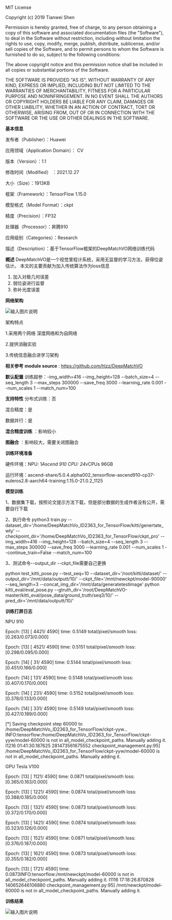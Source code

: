 MIT License

Copyright (c) 2019 Tianwei Shen

Permission is hereby granted, free of charge, to any person obtaining a copy
of this software and associated documentation files (the "Software"), to deal
in the Software without restriction, including without limitation the rights
to use, copy, modify, merge, publish, distribute, sublicense, and/or sell
copies of the Software, and to permit persons to whom the Software is
furnished to do so, subject to the following conditions:

The above copyright notice and this permission notice shall be included in all
copies or substantial portions of the Software.

THE SOFTWARE IS PROVIDED "AS IS", WITHOUT WARRANTY OF ANY KIND, EXPRESS OR
IMPLIED, INCLUDING BUT NOT LIMITED TO THE WARRANTIES OF MERCHANTABILITY,
FITNESS FOR A PARTICULAR PURPOSE AND NONINFRINGEMENT. IN NO EVENT SHALL THE
AUTHORS OR COPYRIGHT HOLDERS BE LIABLE FOR ANY CLAIM, DAMAGES OR OTHER
LIABILITY, WHETHER IN AN ACTION OF CONTRACT, TORT OR OTHERWISE, ARISING FROM,
OUT OF OR IN CONNECTION WITH THE SOFTWARE OR THE USE OR OTHER DEALINGS IN THE
SOFTWARE.  

 **基本信息** 

发布者（Publisher）：Huawei

应用领域（Application Domain）： CV

版本（Version）：1.1

修改时间（Modified） ：2021.12.27

大小（Size）：1913KB

框架（Framework）：TensorFlow 1.15.0

模型格式（Model Format）：ckpt

精度（Precision）：FP32

处理器（Processor）：昇腾910

应用级别（Categories）：Research

描述（Description）：基于TensorFlow框架的DeepMatchVO网络训练代码

 **概述** 
DeepMatchVO是一个视觉里程计系统，采用无监督的学习方法，获得位姿估计。
本文的主要贡献为加入传统算法作为loss信息
1. 加入对极几何误差
2. 弱位姿进行监督
3. 弥补光度误差

 **网络架构** 

![输入图片说明](architecture.png)

架构特点

1.采用两个网络 深度网络和为自网络

2.提供消融实验

3.传统信息融合进学习架构

 **相关参考** 
 **module source** : https://github.com/hlzz/DeepMatchVO  

 **默认配置** 
训练超参：-img_width=416 --img_height=128 --batch_size=4 --seq_length 3
--max_steps 300000 --save_freq 3000 --learning_rate 0.001 --num_scales 1 --match_num=100

 **支持特性** 
分布式训练：否

混合精度：是

数据并行：是

 **混合精度训练** ：影响较小

 **图融合** ：影响较大，需要关闭图融合

 **训练环境准备** 

硬件环境：NPU: 1*Ascend 910 CPU: 24*vCPUs 96GB

运行环境：ascend-share/5.0.4.alpha002_tensorflow-ascend910-cp37-euleros2.8-aarch64-training:1.15.0-21.0.2_1125

 **模型训练** 

1、数据集下载，按照论文提示方法下载，但是部分数据的生成作者没有公开，需要自行下载

2、执行命令 python3 train.py --dataset_dir='/home/DeepMatchVo_ID2363_for_TensorFlow/kitti/genertate_wty'  --checkpoint_dir='/home/DeepMatchVo_ID2363_for_TensorFlow/ckpt_pro' --img_width=416 --img_height=128 --batch_size=4 --seq_length 3 --max_steps 300000 --save_freq 3000 --learning_rate 0.001 --num_scales 1  --continue_train=False --match_num=100

3、测试命令--output_dir --ckpt_file需要自己更换

python test_kitti_pose.py --test_seq=10 --dataset_dir='/root/kitti/dataset/' --output_dir='/mnt/data/outputt/10/' --ckpt_file='/mnt/newckpt/model-90000' --seq_length=3 --concat_img_dir='/mnt/data/generatetestimage'
python kitti_eval/eval_pose.py --gtruth_dir='/root/DeepMatchVO-master/kitti_eval/pose_data/ground_truth/seq3/10/' --pred_dir='/mnt/data/outputt/10/'

 **训练打屏日志** 

NPU 910

Epoch: [13] [ 4421/ 4590] time: 0.5149
total/pixel/smooth loss: [0.263/0.073/0.000]

Epoch: [13] [ 4521/ 4590] time: 0.5151
total/pixel/smooth loss: [0.298/0.095/0.000]

Epoch: [14] [   31/ 4590] time: 0.5144
total/pixel/smooth loss: [0.451/0.166/0.000]

Epoch: [14] [  131/ 4590] time: 0.5148
total/pixel/smooth loss: [0.407/0.170/0.000]

Epoch: [14] [  231/ 4590] time: 0.5152
total/pixel/smooth loss: [0.378/0.133/0.000]

Epoch: [14] [  331/ 4590] time: 0.5149
total/pixel/smooth loss: [0.427/0.189/0.000]

 [*] Saving checkpoint step 60000 to /home/DeepMatchVo_ID2363_for_TensorFlow/ckpt-yyw...
INFO:tensorflow:/home/DeepMatchVo_ID2363_for_TensorFlow/ckpt-yyw/model-60000 is not in all_model_checkpoint_paths. Manually adding it.
I1216 01:41:30.187625 281473561675552 checkpoint_management.py:95] /home/DeepMatchVo_ID2363_for_TensorFlow/ckpt-yyw/model-60000 is not in all_model_checkpoint_paths. Manually adding it.

GPU Tesla V100

Epoch: [13] [ 1121/ 4590] time: 0.0871
total/pixel/smooth loss: [0.365/0.163/0.000]

Epoch: [13] [ 1221/ 4590] time: 0.0874
total/pixel/smooth loss: [0.388/0.185/0.000]

Epoch: [13] [ 1321/ 4590] time: 0.0873
total/pixel/smooth loss: [0.372/0.170/0.000]

Epoch: [13] [ 1421/ 4590] time: 0.0874
total/pixel/smooth loss: [0.323/0.126/0.000]

Epoch: [13] [ 1521/ 4590] time: 0.0871
total/pixel/smooth loss: [0.376/0.187/0.000]

Epoch: [13] [ 1621/ 4590] time: 0.0873
total/pixel/smooth loss: [0.355/0.182/0.000]

Epoch: [13] [ 1721/ 4590] time: 0.0873INFO:tensorflow:/mnt/newckpt/model-60000 is not in all_model_checkpoint_paths. Manually adding it.
I1116 17:18:26.870828 140652646106880 checkpoint_management.py:95] /mnt/newckpt/model-60000 is not in all_model_checkpoint_paths. Manually adding it.

 **训练结果** 

![输入图片说明](gpu_vs_npu.png)


